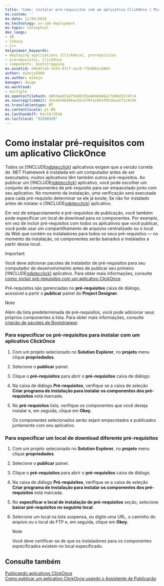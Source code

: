 ```yaml
---
title: 'Como: instalar pré-requisitos com um aplicativo ClickOnce | Microsoft Docs'
ms.custom: ''
ms.date: 11/04/2016
ms.technology: vs-ide-deployment
ms.topic: conceptual
dev_langs:
- VB
- CSharp
- C++
helpviewer_keywords:
- deploying applications [ClickOnce], prerequisites
- prerequisites, ClickOnce
- components, bootstrapping
ms.assetid: e964fca5-fdfd-47cf-a1c9-7fb96b1c88b5
author: mikejo5000
ms.author: mikejo
manager: douge
ms.workload:
- multiple
ms.openlocfilehash: d803ae651d75dd6195e4046b86a77d46d3174fc4
ms.sourcegitcommit: 42ea834b446ac65c679fa1043f853bea5f1c9c95
ms.translationtype: MT
ms.contentlocale: pt-BR
ms.lasthandoff: 04/19/2018
ms.locfileid: "31559329"
---
```

# <a name="how-to-install-prerequisites-with-a-clickonce-application"></a>Como instalar pré-requisitos com um aplicativo ClickOnce
Todos os [!INCLUDE[ndptecclick](../deployment/includes/ndptecclick_md.md)] aplicativos exigem que a versão correta do .NET Framework é instalada em um computador antes de ser executados; muitos aplicativos têm também outros pré-requisitos. Ao publicar um [!INCLUDE[ndptecclick](../deployment/includes/ndptecclick_md.md)] aplicativo, você pode escolher um conjunto de componentes de pré-requisito para ser empacotado junto com seu aplicativo. No momento da instalação, uma verificação será executada para cada pré-requisito determinar se ele já existe; Se não for instalado antes de instalar o [!INCLUDE[ndptecclick](../deployment/includes/ndptecclick_md.md)] aplicativo.  
  
 Em vez de empacotamento e pré-requisitos de publicação, você também pode especificar um local de download para os componentes. Por exemplo, em vez de incluir pré-requisitos com todos os aplicativos que você publicar, você pode usar um compartilhamento de arquivos centralizado ou o local da Web que contém os instaladores para todos os seus pré-requisitos — no momento da instalação, os componentes serão baixados e instalados a partir desse local.  
  
> [!IMPORTANT]
>  Você deve adicionar pacotes de instalador de pré-requisitos para seu computador de desenvolvimento antes de publicar seu primeiro [!INCLUDE[ndptecclick](../deployment/includes/ndptecclick_md.md)] aplicativo. Para obter mais informações, consulte [como: incluir pré-requisitos com um aplicativo ClickOnce](../deployment/how-to-include-prerequisites-with-a-clickonce-application.md).  
  
 Pré-requisitos são gerenciadas no **pré-requisitos** caixa de diálogo, acessível a partir o **publicar** painel do **Project Designer**.  
  
> [!NOTE]
>  Além da lista predeterminada de pré-requisitos, você pode adicionar seus próprios componentes à lista. Para obter mais informações, consulte [criação de pacotes de Bootstrapper](../deployment/creating-bootstrapper-packages.md).  
  
### <a name="to-specify-prerequisites-to-install-with-a-clickonce-application"></a>Para especificar os pré-requisitos para instalar com um aplicativo ClickOnce  
  
1.  Com um projeto selecionado no **Solution Explorer**, no **projeto** menu clique **propriedades**.  
  
2.  Selecione o **publicar** painel.  
  
3.  Clique o **pré-requisitos** para abrir o **pré-requisitos** caixa de diálogo.  
  
4.  Na caixa de diálogo **Pré-requisitos**, verifique se a caixa de seleção **Criar programa de instalação para instalar os componentes dos pré-requisitos** está marcada.  
  
5.  No **pré-requisitos** lista, verifique os componentes que você deseja instalar e, em seguida, clique em **Okey**.  
  
     Os componentes selecionados serão sejam empacotados e publicados juntamente com seu aplicativo.  
  
### <a name="to-specify-a-different-download-location-for-prerequisites"></a>Para especificar um local de download diferente pré-requisitos  
  
1.  Com um projeto selecionado no **Solution Explorer**, no **projeto** menu clique **propriedades**.  
  
2.  Selecione o **publicar** painel.  
  
3.  Clique o **pré-requisitos** para abrir o **pré-requisitos** caixa de diálogo.  
  
4.  Na caixa de diálogo **Pré-requisitos**, verifique se a caixa de seleção **Criar programa de instalação para instalar os componentes dos pré-requisitos** está marcada.  
  
5.  No **especificar o local de instalação de pré-requisitos** seção, selecione **baixar pré-requisitos no seguinte local**.  
  
6.  Selecione um local na lista suspensa, ou digite uma URL, o caminho do arquivo ou o local de FTP e, em seguida, clique em **Okey.**  
  
    > [!NOTE]
    >  Você deve certificar-se de que os instaladores para os componentes especificados existem no local especificado.  
  
## <a name="see-also"></a>Consulte também  
 [Publicando aplicativos ClickOnce](../deployment/publishing-clickonce-applications.md)   
 [Como publicar um aplicativo ClickOnce usando o Assistente de Publicação](../deployment/how-to-publish-a-clickonce-application-using-the-publish-wizard.md)